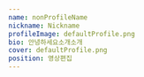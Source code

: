 ```yaml
---
name: nonProfileName
nickname: Nickname
profileImage: defaultProfile.png
bio: 안녕하세요소개소개
cover: defaultProfile.png
position: 영상편집
---
```

